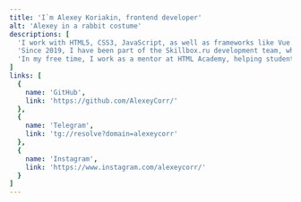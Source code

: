 ```yaml
---
title: 'I`m Alexey Koriakin, frontend developer'
alt: 'Alexey in a rabbit costume'
descriptions: [
  'I work with HTML5, CSS3, JavaScript, as well as frameworks like Vue.js and React.js. I also use the SASS preprocessor in SCSS syntax.',
  'Since 2019, I have been part of the Skillbox.ru development team, where I am responsible for developing and optimizing the landing page builder, the main website on Nuxt.js, and implementing components for the design system.',
  'In my free time, I work as a mentor at HTML Academy, helping students get acquainted with web development.'
]
links: [
  {
    name: 'GitHub',
    link: 'https://github.com/AlexeyCorr/'
  },
  {
    name: 'Telegram',
    link: 'tg://resolve?domain=alexeycorr'
  },
  {
    name: 'Instagram',
    link: 'https://www.instagram.com/alexeycorr/'
  }
]
---
```

